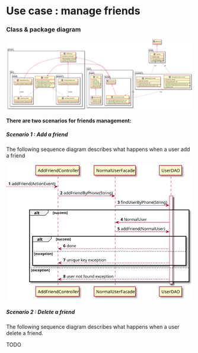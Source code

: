 # Use case : manage friends

### Class & package diagram

![diagram](./manage_friends_class_diagram.svg)

#### There are two scenarios for friends management:

##### Scenario 1 : Add a friend

The following sequence diagram describes what happens when a user
add a friend

![diagram](./add_friend_sequence_diagram.svg)


##### Scenario 2 : Delete a friend

The following sequence diagram describes what happens when a user delete a friend.

TODO
